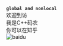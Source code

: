 **``global and nonlocal``**  
欢迎到访  
我是C++码农  
你可以在知乎  
![baidu](www.baidu.com/img/bdlogo.gif '百度logo')
